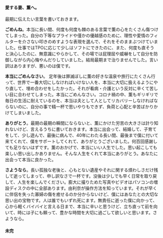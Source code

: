 #### 愛する妻、薫へ。

最期に伝えたい言葉を書いておきます。

**ごめんね**。本当に長い間、何度も何度も棘のある言葉で薫の心をたくさん傷つけてしまった。自分の下等なプライドや僅かの優越感のために、理性や愛情のフィルターを介さない叩きのめすような表現を選んで、それをそのままぶつけていました。仕事ではTPOに応じて少しはソフトにできたのに、また、何度も直そうと決心したのに、無意識にやらかして、その場では屁理屈や威嚇をして自分を防御しながら内心悔やんだりしていました。結局最期まで治りませんでした。言い訳はありますが、悪いのは僕です。  

**本当にごめんなさい**。 定年後は罪滅ぼしに薫の好きな温泉や旅行にたくさん行って、世界で一番大切にしなければいけない人を、本当に大切に扱えるようにやり直して、埋め合わせをしたかった。それが看病・介護という反対に辛くて苦しい目に合わせてしまった。本当にごめんなさい。コロナ禍の中、薫もギリギリで毎日の生活に耐えているのを、本当は夫として人としてリカバリーしなければならないのに、自分の事で精一杯で思いやりもできず、負荷と心配と辛苦ばかりかけてしまいました。  

**ありがとう**。最期の最期の瞬間にならないと、薫にかけた労苦の大きさは計り知れないけど、言えるうちに書いておきます。本当に出会って、結婚して、子育てをして、少し遊んで、最後に病んで、40年にわたる長い間、最後まで僕に付いて来てくれて、僕をサポートしてくれて、ありがとうございました。何百回感謝しても足りないはずです。薫のおかげで、本当にいい人生でした。思い起こしても楽しい思い出しかありません。そんな人生をくれて本当にありがとう。あなたに出会って本当に良かった。  

**さようなら**。長い孤独な老後と、心もとない遺産やそれに関する煩わしさだけ残して逝ってしまって、申し訳なさで一杯です。没後は少しでも早く日常を取り戻して、人生を楽しんでください。膨大に撮りためた写真やビデオはパソコンの増設ディスクの中に全部あります。由利奈が操作方法を知っています。それが早くに伴侶を失った寡婦の傷を癒せるのか分からないけど、僕にはあなたとの大切な思い出の宝物です。人は誰でもいずれ死にます。無責任に逝った僕に向かって、心から軽くバイバイと言える日まで、本当に辛いと思うけど、立ち直って前を向いて、時には子にも頼って、豊かな時間を大切に過ごして欲しいと思います。さようなら。  

#### 未完